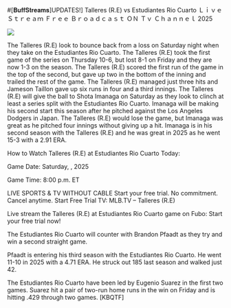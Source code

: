 #[𝐁𝐮𝐟𝐟𝐒𝐭𝐫𝐞𝐚𝐦𝐬]UPDATES!] Talleres (R.E) vs Estudiantes Rio Cuarto Ｌｉｖｅ Ｓｔｒｅａｍ Ｆｒｅｅ Ｂｒｏａｄｃａｓｔ ＯＮ Ｔｖ Ｃｈａｎｎｅｌ  2025  
  
  
[![](https://i.imgur.com/qSNzIqt.png)](https://movie.rssnews.media/oxYmsCbaU.php)  
  
The Talleres (R.E) look to bounce back from a loss on Saturday night when they take on the Estudiantes Rio Cuarto. The Talleres (R.E) took the first game of the series on Thursday 10-6, but lost 8-1 on Friday and they are now 1-3 on the season. The Talleres (R.E) scored the first run of the game in the top of the second, but gave up two in the bottom of the inning and trailed the rest of the game. The Talleres (R.E) managed just three hits and Jameson Taillon gave up six runs in four and a third innings. The Talleres (R.E) will give the ball to Shota Imanaga on Saturday as they look to clinch at least a series split with the Estudiantes Rio Cuarto. Imanaga will be making his second start this season after he pitched against the Los Angeles Dodgers in Japan. The Talleres (R.E) would lose the game, but Imanaga was great as he pitched four innings without giving up a hit. Imanaga is in his second season with the Talleres (R.E) and he was great in 2025 as he went 15-3 with a 2.91 ERA.

How to Watch Talleres (R.E) at Estudiantes Rio Cuarto Today:

Game Date: Saturday, , 2025

Game Time: 8:00 p.m. ET

LIVE SPORTS & TV WITHOUT CABLE
Start your free trial. No commitment. Cancel anytime.
Start Free Trial
TV: MLB.TV – Talleres (R.E)

Live stream the Talleres (R.E) at Estudiantes Rio Cuarto game on Fubo: Start your free trial now!

The Estudiantes Rio Cuarto will counter with Brandon Pfaadt as they try and win a second straight game.

Pfaadt is entering his third season with the Estudiantes Rio Cuarto. He went 11-10 in 2025 with a 4.71 ERA. He struck out 185 last season and walked just 42.

The Estudiantes Rio Cuarto have been led by Eugenio Suarez in the first two games. Suarez hit a pair of two-run home runs in the win on Friday and is hitting .429 through two games. [KBQTF]